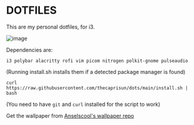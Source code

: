 # DOTFILES
This are my personal dotfiles, for i3.

![image](https://github.com/thecaprisun/dots/assets/156376854/de03ae98-74b5-4afb-ae9e-bbc12598ab2b)

Dependencies are:
```
i3 polybar alacritty rofi vim picom nitrogen polkit-gnome pulseaudio
```
(Running install.sh installs them if a detected package manager is found)

```
curl https://raw.githubusercontent.com/thecaprisun/dots/main/install.sh | bash
```
(You need to have `git` and `curl` installed for the script to work)

Get the wallpaper from [Anselscool's wallpaper repo](https://github.com/anselscool/wallpapers)
